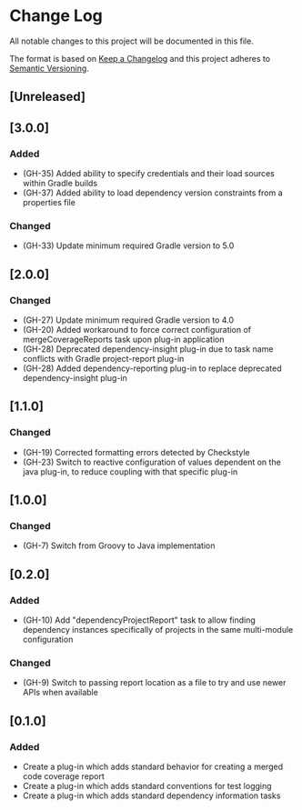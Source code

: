 # Change Log
All notable changes to this project will be documented in this file.

The format is based on [Keep a Changelog](http://keepachangelog.com/)
and this project adheres to [Semantic Versioning](http://semver.org/).

## [Unreleased]

## [3.0.0]
### Added
- (GH-35) Added ability to specify credentials and their load sources within Gradle builds
- (GH-37) Added ability to load dependency version constraints from a properties file

### Changed
- (GH-33) Update minimum required Gradle version to 5.0

## [2.0.0]
### Changed
- (GH-27) Update minimum required Gradle version to 4.0
- (GH-20) Added workaround to force correct configuration of mergeCoverageReports task upon plug-in application
- (GH-28) Deprecated dependency-insight plug-in due to task name conflicts with Gradle project-report plug-in
- (GH-28) Added dependency-reporting plug-in to replace deprecated dependency-insight plug-in

## [1.1.0]
### Changed
- (GH-19) Corrected formatting errors detected by Checkstyle
- (GH-23) Switch to reactive configuration of values dependent on the java plug-in, to reduce coupling with that specific plug-in

## [1.0.0]
### Changed
- (GH-7) Switch from Groovy to Java implementation

## [0.2.0]
### Added
- (GH-10) Add "dependencyProjectReport" task to allow finding dependency instances specifically of projects in the same multi-module configuration

### Changed
- (GH-9) Switch to passing report location as a file to try and use newer APIs when available

## [0.1.0]
### Added
- Create a plug-in which adds standard behavior for creating a merged code coverage report
- Create a plug-in which adds standard conventions for test logging
- Create a plug-in which adds standard dependency information tasks
